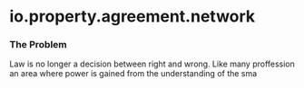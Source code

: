 # io.property.agreement.network

### The Problem 
Law is no longer a decision between right and wrong. Like many proffession  an area where power is gained from the understanding of the sma

